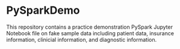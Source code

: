# PySparkDemo

This repository contains a practice demonstration PySpark Jupyter Notebook file on fake sample data including patient data, insurance information, clinicial information, and diagnostic information. 
